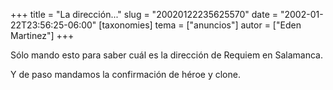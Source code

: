+++
title = "La dirección..."
slug = "20020122235625570"
date = "2002-01-22T23:56:25-06:00"
[taxonomies]
tema = ["anuncios"]
autor = ["Eden Martinez"]
+++

Sólo mando esto para saber cuál es la dirección de Requiem en Salamanca.

Y de paso mandamos la confirmación de héroe y clone.

